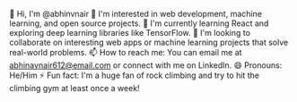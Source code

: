 👋 Hi, I'm @abhinvnair
👀 I'm interested in web development, machine learning, and open source projects.
🌱 I'm currently learning React and exploring deep learning libraries like TensorFlow.
💞️ I'm looking to collaborate on interesting web apps or machine learning projects that solve real-world problems.
📫 How to reach me: You can email me at abhinavnair612@email.com or connect with me on LinkedIn.
😄 Pronouns: He/Him
⚡ Fun fact: I'm a huge fan of rock climbing and try to hit the climbing gym at least once a week!

<!---
abhinvnair/abhinvnair is a ✨ special ✨ repository because its `README.md` (this file) appears on your GitHub profile.
You can click the Preview link to take a look at your changes.
--->

